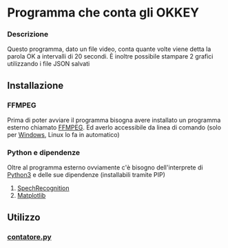 # Programma che conta gli OKKEY 

### Descrizione
Questo programma, dato un file video, conta quante volte viene detta la parola OK a intervalli di 20 secondi.
È inoltre possibile stampare 2 grafici utilizzando i file JSON salvati

## Installazione
### FFMPEG
Prima di poter avviare il programma bisogna avere installato un programma esterno chiamato [FFMPEG](https://www.ffmpeg.org/).
Ed averlo accessibile da linea di comando (solo per [Windows](https://qastack.it/video/20495/how-do-i-set-up-and-use-ffmpeg-in-windows), Linux lo fa in automatico)

### Python e dipendenze
Oltre al programma esterno ovviamente c'è bisogno dell'interprete di [Python3](https://www.python.org/downloads/) e delle sue dipendenze (installabili tramite PIP)
1. [SpechRecognition](https://pypi.org/project/SpeechRecognition/)
1. [Matplotlib](https://pypi.org/project/matplotlib/)

## Utilizzo
### [contatore.py](contatore.py)
